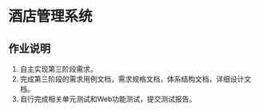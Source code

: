 # 酒店管理系统

## 作业说明
1. 自主实现第三阶段需求。
2. 完成第三阶段的需求用例文档，需求规格文档，体系结构文档，详细设计文档。
3. 自行完成相关单元测试和Web功能测试，提交测试报告。

 
